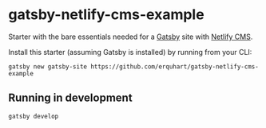 # gatsby-netlify-cms-example
Starter with the bare essentials needed for a [Gatsby](https://www.gatsbyjs.org/) site with [Netlify
CMS](https://netlifycms.org).

Install this starter (assuming Gatsby is installed) by running from your CLI:
```
gatsby new gatsby-site https://github.com/erquhart/gatsby-netlify-cms-example
```

## Running in development
`gatsby develop`
